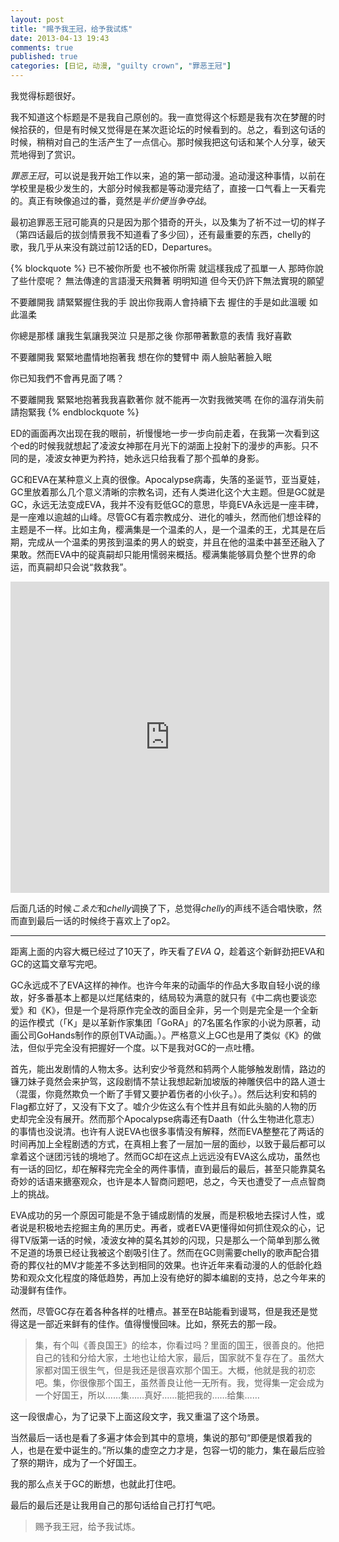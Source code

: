 ```yaml
---
layout: post
title: "赐予我王冠，给予我试炼"
date: 2013-04-13 19:43
comments: true
published: true
categories: [日记, 动漫, "guilty crown", "罪恶王冠"]
---
```


<div class='begin-indent2em' filter='p:not(:has(a.fancybox :first-child))'></div>

我觉得标题很好。

我不知道这个标题是不是我自己原创的。我一直觉得这个标题是我有次在梦醒的时候拾获的，但是有时候又觉得是在某次逛论坛的时候看到的。总之，看到这句话的时候，稍稍对自己的生活产生了一点信心。那时候我把这句话和某个人分享，破天荒地得到了赏识。

*罪恶王冠*，可以说是我开始工作以来，追的第一部动漫。追动漫这种事情，以前在学校里是极少发生的，大部分时候我都是等动漫完结了，直接一口气看上一天看完的。真正有映像追过的番，竟然是*半价便当争夺战*。

最初追罪恶王冠可能真的只是因为那个猎奇的开头，以及集为了祈不过一切的样子（第四话最后的拔剑情景我不知道看了多少回），还有最重要的东西，chelly的歌，我几乎从来没有跳过前12话的ED，Departures。

{% blockquote %}
已不被你所愛
也不被你所需
就這樣我成了孤單一人
那時你說了些什麼呢？
無法傳達的言語漫天飛舞著
明明知道
但今天仍許下無法實現的願望

不要離開我
請緊緊握住我的手
說出你我兩人會持續下去
握住的手是如此溫暖
如此溫柔

你總是那樣
讓我生氣讓我哭泣
只是那之後
你那帶著歉意的表情
我好喜歡

不要離開我
緊緊地盡情地抱著我
想在你的雙臂中
兩人臉貼著臉入眠

你已知我們不會再見面了嗎？

不要離開我
緊緊地抱著我我喜歡著你
就不能再一次對我微笑嗎
在你的溫存消失前
請抱緊我
{% endblockquote %}

ED的画面再次出现在我的眼前，祈慢慢地一步一步向前走着，在我第一次看到这个ed的时候我就想起了凌波女神那在月光下的湖面上投射下的漫步的声影。只不同的是，凌波女神更为矜持，她永远只给我看了那个孤单的身影。

GC和EVA在某种意义上真的很像。Apocalypse病毒，失落的圣诞节，亚当夏娃，GC里放着那么几个意义清晰的宗教名词，还有人类进化这个大主题。但是GC就是GC，永远无法变成EVA，我并不没有贬低GC的意思，毕竟EVA永远是一座丰碑，是一座难以逾越的山峰。尽管GC有着宗教成分、进化的噱头，然而他们想诠释的主题是不一样。比如主角，樱满集是一个温柔的人，是一个温柔的王，尤其是在后期，完成从一个温柔的男孩到温柔的男人的蜕变，并且在他的温柔中甚至还融入了果敢。然而EVA中的碇真嗣却只能用懦弱来概括。樱满集能够肩负整个世界的命运，而真嗣却只会说“救救我”。

<iframe height=498 width=510 src="http://player.youku.com/embed/XNTc2ODk5OTI4" frameborder=0 allowfullscreen></iframe>

后面几话的时候*こゑだ*和*chelly*调换了下，总觉得*chelly*的声线不适合唱快歌，然而直到最后一话的时候终于喜欢上了op2。

---

距离上面的内容大概已经过了10天了，昨天看了*EVA Q*，趁着这个新鲜劲把EVA和GC的这篇文章写完吧。

GC永远成不了EVA这样的神作。也许今年来的动画华的作品大多取自轻小说的缘故，好多番基本上都是以烂尾结束的，结局较为满意的就只有《中二病也要谈恋爱》和《K》，但是一个是将原作完全改的面目全非，另一个则是完全是一个全新的运作模式（「K」是以革新作家集团「GoRA」的7名匿名作家的小说为原著，动画公司GoHands制作的原创TVA动画。）。严格意义上GC也是用了类似《K》的做法，但似乎完全没有把握好一个度。以下是我对GC的一点吐槽。

首先，能出发剧情的人物太多。达利安少爷竟然和鸫两个人能够触发剧情，路边的镰刀妹子竟然会来护驾，这段剧情不禁让我想起新加坡版的神雕侠侣中的路人道士（混蛋，你竟然欺负一个断了手臂又要护着伤者的小伙子。）。然后达利安和鸫的Flag都立好了，又没有下文了。嘘介少佐这么有个性并且有如此头脑的人物的历史却完全没有展开。然而那个Apocalypse病毒还有Daath（什么生物进化意志）的事情也没说清。也许有人说EVA也很多事情没有解释，然而EVA整整花了两话的时间再加上全程剧透的方式，在真相上套了一层加一层的面纱，以致于最后都可以拿着这个谜团污钱的境地了。然而GC却在这点上远远没有EVA这么成功，虽然也有一话的回忆，却在解释完完全全的两件事情，直到最后的最后，甚至只能靠莫名奇妙的话语来搪塞观众，也许是本人智商问题吧，总之，今天也遭受了一点点智商上的挑战。

EVA成功的另一个原因可能是不急于铺成剧情的发展，而是积极地去探讨人性，或者说是积极地去挖掘主角的黑历史。再者，或者EVA更懂得如何抓住观众的心，记得TV版第一话的时候，凌波女神的莫名其妙的闪现，只是那么一个简单到那么微不足道的场景已经让我被这个剧吸引住了。然而在GC则需要chelly的歌声配合猎奇的葬仪社的MV才能差不多达到相同的效果。也许近年来看动漫的人的低龄化趋势和观众文化程度的降低趋势，再加上没有绝好的脚本编剧的支持，总之今年来的动漫鲜有佳作。

然而，尽管GC存在着各种各样的吐槽点。甚至在B站能看到谩骂，但是我还是觉得这是一部近来鲜有的佳作。值得慢慢回味。比如，祭死去的那一段。

>集，有个叫《善良国王》的绘本，你看过吗？里面的国王，很善良的。他把自己的钱和分给大家，土地也让给大家，最后，国家就不复存在了。虽然大家都对国王很生气，但是我还是很喜欢那个国王。大概，他就是我的初恋吧。集，你很像那个国王，虽然善良让他一无所有。我，觉得集一定会成为一个好国王，所以……集……真好……能把我的……给集……

这一段很虐心，为了记录下上面这段文字，我又重温了这个场景。

当然最后一话也是看了多遍才体会到其中的意境，集说的那句“即便是恨着我的人，也是在爱中诞生的。”所以集的虚空之力才是，包容一切的能力，集在最后应验了祭的期许，成为了一个好国王。

我的那么点关于GC的断想，也就此打住吧。

最后的最后还是让我用自己的那句话给自己打打气吧。

>赐予我王冠，给予我试炼。


